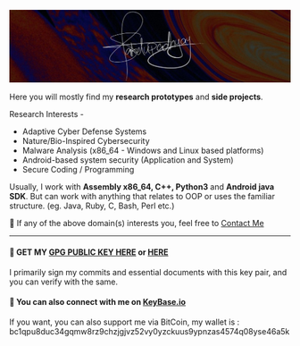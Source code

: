 ![](https://github.com/Saket-Upadhyay/Saket-Upadhyay/blob/master/sakpenback2.jpg)

Here you will mostly find my **research prototypes** and **side projects**.

Research Interests -
* Adaptive Cyber Defense Systems
* Nature/Bio-Inspired Cybersecurity
* Malware Analysis (x86_64 - Windows and Linux based platforms)
* Android-based system security (Application and System)
* Secure Coding / Programming


Usually, I work with **Assembly x86_64, C++, Python3** and **Android java SDK**. But can work with anything that relates to OOP or uses the familiar structure. (eg. Java, Ruby, C, Bash, Perl  etc.)

📧 If any of the above domain(s) interests you, feel free to [Contact Me](https://saket-upadhyay.github.io/about.html)

---

#### :key: GET MY [GPG PUBLIC KEY HERE](https://saket-upadhyay.github.io/pubkey.html) or [HERE](http://keys.gnupg.net/pks/lookup?op=vindex&fingerprint=on&search=0x777F77B28C8AF5E9)

I primarily sign my commits and essential documents with this key pair, and you can verify with the same.

#### :speech_balloon: You can also connect with me on [KeyBase.io](https://keybase.io/saketupadhyay)

If you want, you can also support me via BitCoin, my wallet is : bc1qpu8duc34gqmw8rz9chzjgjvz52vy0yzckuus9ypnzas4574q08yse46a5k 

